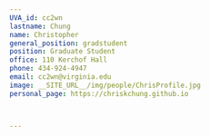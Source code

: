 ```yaml
---
UVA_id: cc2wn
lastname: Chung
name: Christopher
general_position: gradstudent
position: Graduate Student
office: 110 Kerchof Hall
phone: 434-924-4947
email: cc2wn@virginia.edu
image: __SITE_URL__/img/people/ChrisProfile.jpg
personal_page: https://chriskchung.github.io



---
```

